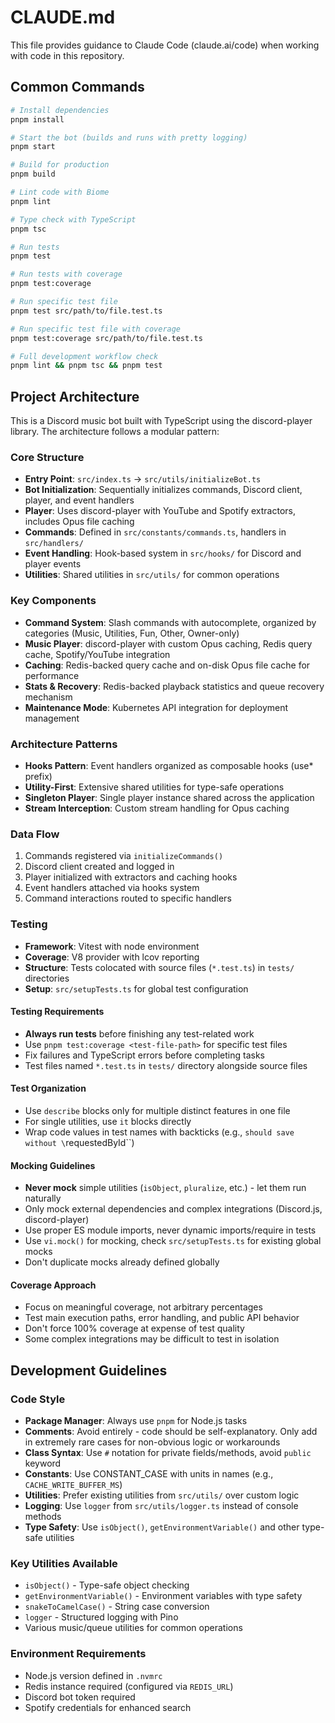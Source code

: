 # CLAUDE.md

This file provides guidance to Claude Code (claude.ai/code) when working with code in this repository.

## Common Commands

```bash
# Install dependencies
pnpm install

# Start the bot (builds and runs with pretty logging)
pnpm start

# Build for production
pnpm build

# Lint code with Biome
pnpm lint

# Type check with TypeScript
pnpm tsc

# Run tests
pnpm test

# Run tests with coverage
pnpm test:coverage

# Run specific test file
pnpm test src/path/to/file.test.ts

# Run specific test file with coverage
pnpm test:coverage src/path/to/file.test.ts

# Full development workflow check
pnpm lint && pnpm tsc && pnpm test
```

## Project Architecture

This is a Discord music bot built with TypeScript using the discord-player library. The architecture follows a modular pattern:

### Core Structure

- **Entry Point**: `src/index.ts` → `src/utils/initializeBot.ts`
- **Bot Initialization**: Sequentially initializes commands, Discord client, player, and event handlers
- **Player**: Uses discord-player with YouTube and Spotify extractors, includes Opus file caching
- **Commands**: Defined in `src/constants/commands.ts`, handlers in `src/handlers/`
- **Event Handling**: Hook-based system in `src/hooks/` for Discord and player events
- **Utilities**: Shared utilities in `src/utils/` for common operations

### Key Components

- **Command System**: Slash commands with autocomplete, organized by categories (Music, Utilities, Fun, Other, Owner-only)
- **Music Player**: discord-player with custom Opus caching, Redis query cache, Spotify/YouTube integration
- **Caching**: Redis-backed query cache and on-disk Opus file cache for performance
- **Stats & Recovery**: Redis-backed playback statistics and queue recovery mechanism
- **Maintenance Mode**: Kubernetes API integration for deployment management

### Architecture Patterns

- **Hooks Pattern**: Event handlers organized as composable hooks (use* prefix)
- **Utility-First**: Extensive shared utilities for type-safe operations
- **Singleton Player**: Single player instance shared across the application
- **Stream Interception**: Custom stream handling for Opus caching

### Data Flow

1. Commands registered via `initializeCommands()` 
2. Discord client created and logged in
3. Player initialized with extractors and caching hooks
4. Event handlers attached via hooks system
5. Command interactions routed to specific handlers

### Testing

- **Framework**: Vitest with node environment
- **Coverage**: V8 provider with lcov reporting
- **Structure**: Tests colocated with source files (`*.test.ts`) in `tests/` directories
- **Setup**: `src/setupTests.ts` for global test configuration

#### Testing Requirements

- **Always run tests** before finishing any test-related work
- Use `pnpm test:coverage <test-file-path>` for specific test files
- Fix failures and TypeScript errors before completing tasks
- Test files named `*.test.ts` in `tests/` directory alongside source files

#### Test Organization

- Use `describe` blocks only for multiple distinct features in one file
- For single utilities, use `it` blocks directly
- Wrap code values in test names with backticks (e.g., `should save without \`requestedById\``)

#### Mocking Guidelines

- **Never mock** simple utilities (`isObject`, `pluralize`, etc.) - let them run naturally
- Only mock external dependencies and complex integrations (Discord.js, discord-player)
- Use proper ES module imports, never dynamic imports/require in tests
- Use `vi.mock()` for mocking, check `src/setupTests.ts` for existing global mocks
- Don't duplicate mocks already defined globally

#### Coverage Approach

- Focus on meaningful coverage, not arbitrary percentages
- Test main execution paths, error handling, and public API behavior
- Don't force 100% coverage at expense of test quality
- Some complex integrations may be difficult to test in isolation

## Development Guidelines

### Code Style

- **Package Manager**: Always use `pnpm` for Node.js tasks
- **Comments**: Avoid entirely - code should be self-explanatory. Only add in extremely rare cases for non-obvious logic or workarounds
- **Class Syntax**: Use `#` notation for private fields/methods, avoid `public` keyword
- **Constants**: Use CONSTANT_CASE with units in names (e.g., `CACHE_WRITE_BUFFER_MS`)
- **Utilities**: Prefer existing utilities from `src/utils/` over custom logic
- **Logging**: Use `logger` from `src/utils/logger.ts` instead of console methods
- **Type Safety**: Use `isObject()`, `getEnvironmentVariable()` and other type-safe utilities

### Key Utilities Available

- `isObject()` - Type-safe object checking
- `getEnvironmentVariable()` - Environment variables with type safety  
- `snakeToCamelCase()` - String case conversion
- `logger` - Structured logging with Pino
- Various music/queue utilities for common operations

### Environment Requirements

- Node.js version defined in `.nvmrc`
- Redis instance required (configured via `REDIS_URL`)
- Discord bot token required
- Spotify credentials for enhanced search
